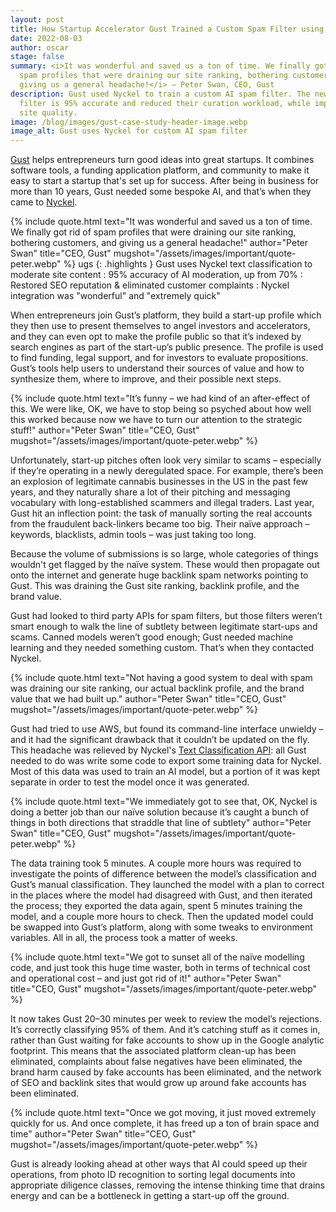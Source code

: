 ```yaml
---
layout: post
title: How Startup Accelerator Gust Trained a Custom Spam Filter using Nyckel
date: 2022-08-03
author: oscar
stage: false
summary: <i>It was wonderful and saved us a ton of time. We finally got rid of
  spam profiles that were draining our site ranking, bothering customers, and
  giving us a general headache!</i> – Peter Swan, CEO, Gust
description: Gust used Nyckel to train a custom AI spam filter. The new
  filter is 95% accurate and reduced their curation workload, while improving
  site quality.
image: /blog/images/gust-case-study-header-image.webp
image_alt: Gust uses Nyckel for custom AI spam filter
---
```


<a href="https://gust.com">Gust</a> helps entrepreneurs turn good ideas into great startups. It combines software tools, a funding application platform, and community to make it easy to start a startup that's set up for success. After being in business for more than 10 years, Gust needed some bespoke AI, and that’s when they came to <a href="https://www.nyckel.com/custom-content-moderation-api">Nyckel</a>.

{% include quote.html text="It was wonderful and saved us a ton of time. We finally got rid of spam profiles that were draining our site ranking, bothering customers, and giving us a general headache!" author="Peter Swan" title="CEO, Gust" mugshot="/assets/images/important/quote-peter.webp" %}
ugs
{: .highlights }
Gust uses Nyckel text classification to moderate site content
: 95% accuracy of AI moderation, up from 70%
: Restored SEO reputation & eliminated customer complaints
: Nyckel integration was "wonderful" and "extremely quick"


When entrepreneurs join Gust’s platform, they build a start-up profile which they then use to present themselves to angel investors and accelerators, and they can even opt to make the profile public so that it’s indexed by search engines as part of the start-up’s public presence. The profile is used to find funding, legal support, and for investors to evaluate propositions. Gust’s tools help users to understand their sources of value and how to synthesize them, where to improve, and their possible next steps.

{% include quote.html text="It’s funny – we had kind of an after-effect of this. We were like, OK, we have to stop being so psyched about how well this worked because now we have to turn our attention to the strategic stuff!" author="Peter Swan" title="CEO, Gust" mugshot="/assets/images/important/quote-peter.webp" %}

Unfortunately, start-up pitches often look very similar to scams – especially if they’re operating in a newly deregulated space. For example, there’s been an explosion of legitimate cannabis businesses in the US in the past few years, and they naturally share a lot of their pitching and messaging vocabulary with long-established scammers and illegal traders. Last year, Gust hit an inflection point: the task of manually sorting the real accounts from the fraudulent back-linkers became too big. Their naïve approach – keywords, blacklists, admin tools – was just taking too long.

Because the volume of submissions is so large, whole categories of things wouldn't get flagged by the naïve system. These would then propagate out onto the internet and generate huge backlink spam networks pointing to Gust. This was draining the Gust site ranking, backlink profile, and the brand value.

Gust had looked to third party APIs for spam filters, but those filters weren’t smart enough to walk the line of subtlety between legitimate start-ups and scams. Canned models weren’t good enough; Gust needed machine learning and they needed something custom. That’s when they contacted Nyckel.

{% include quote.html text="Not having a good system to deal with spam was draining our site ranking, our actual backlink profile, and the brand value that we had built up." author="Peter Swan" title="CEO, Gust" mugshot="/assets/images/important/quote-peter.webp" %}

Gust had tried to use AWS, but found its command-line interface unwieldy – and it had the significant drawback that it couldn’t be updated on the fly. This headache was relieved by Nyckel's <a href="https://www.nyckel.com/text-classification-api">Text Classification API</a>: all Gust needed to do was write some code to export some training data for Nyckel. Most of this data was used to train an AI model, but a portion of it was kept separate in order to test the model once it was generated.

{% include quote.html text="We immediately got to see that, OK, Nyckel is doing a better job than our naïve solution because it’s caught a bunch of things in both directions that straddle that line of subtlety" author="Peter Swan" title="CEO, Gust" mugshot="/assets/images/important/quote-peter.webp" %}

The data training took 5 minutes. A couple more hours was required to investigate the points of difference between the model’s classification and Gust’s manual classification. They launched the model with a plan to correct in the places where the model had disagreed with Gust, and then iterated the process; they exported the data again, spent 5 minutes training the model, and a couple more hours to check. Then the updated model could be swapped into Gust’s platform, along with some tweaks to environment variables. All in all, the process took a matter of weeks.

{% include quote.html text="We got to sunset all of the naïve modelling code, and just took this huge time waster, both in terms of technical cost and operational cost – and just got rid of it!" author="Peter Swan" title="CEO, Gust" mugshot="/assets/images/important/quote-peter.webp" %}

It now takes Gust 20–30 minutes per week to review the model’s rejections. It’s correctly classifying 95% of them. And it’s catching stuff as it comes in, rather than Gust waiting for fake accounts to show up in the Google analytic footprint. This means that the associated platform clean-up has been eliminated, complaints about false negatives have been eliminated, the brand harm caused by fake accounts has been eliminated, and the network of SEO and backlink sites that would grow up around fake accounts has been eliminated.

{% include quote.html text="Once we got moving, it just moved extremely quickly for us. And once complete, it has freed up a ton of brain space and time" author="Peter Swan" title="CEO, Gust" mugshot="/assets/images/important/quote-peter.webp" %}

Gust is already looking ahead at other ways that AI could speed up their operations, from photo ID recognition to sorting legal documents into appropriate diligence classes, removing the intense thinking time that drains energy and can be a bottleneck in getting a start-up off the ground.